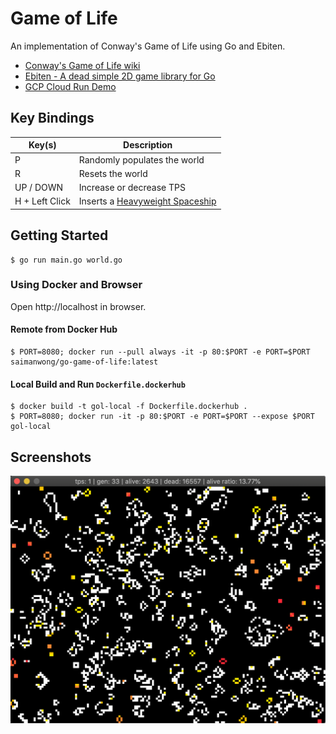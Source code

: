 # Game of Life

An implementation of Conway's Game of Life using Go and Ebiten.

- [Conway's Game of Life wiki](https://en.wikipedia.org/wiki/Conway%27s_Game_of_Life)
- [Ebiten - A dead simple 2D game library for Go](https://ebiten.org/)
- [GCP Cloud Run Demo](https://gol.saimanwong.com)

## Key Bindings

| Key(s)         | Description                    |
| -------------- | -------------------------------|
| P              | Randomly populates the world   |
| R              | Resets the world               |
| UP / DOWN      | Increase or decrease TPS       |
| H + Left Click | Inserts a [Heavyweight Spaceship](https://en.wikipedia.org/wiki/Conway%27s_Game_of_Life#/media/File:Animated_Hwss.gif) |

## Getting Started

```
$ go run main.go world.go
```

### Using Docker and Browser

Open http://localhost in browser.

#### Remote from Docker Hub

```
$ PORT=8080; docker run --pull always -it -p 80:$PORT -e PORT=$PORT saimanwong/go-game-of-life:latest
```

#### Local Build and Run `Dockerfile.dockerhub`

```
$ docker build -t gol-local -f Dockerfile.dockerhub .
$ PORT=8080; docker run -it -p 80:$PORT -e PORT=$PORT --expose $PORT gol-local
```

## Screenshots

![](screenshots/1.png)
